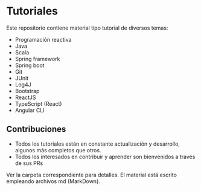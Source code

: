 # Tutoriales
Este repositorio contiene material tipo tutorial de diversos temas:
* Programación reactiva
* Java
* Scala
* Spring framework
* Spring boot
* Git
* JUnit
* Log4J
* Bootstrap
* ReactJS
* TypeScript (React)
* Angular CLI
## Contribuciones
* Todos los tutoriales están en constante actualización y desarrollo, algunos más completos que otros. 
* Todos los interesados en contribuir y aprender son bienvenidos a través de sus PRs


Ver la carpeta correspondiente para detalles.  El material está escrito empleando archivos md  (MarkDown).


<!--stackedit_data:
eyJoaXN0b3J5IjpbLTY5MzU2OTUxOV19
-->
